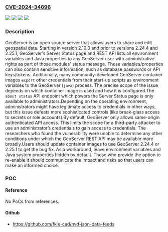 ### [CVE-2024-34696](https://cve.mitre.org/cgi-bin/cvename.cgi?name=CVE-2024-34696)
![](https://img.shields.io/static/v1?label=Product&message=geoserver&color=blue)
![](https://img.shields.io/static/v1?label=Version&message=%3E%3D%202.10.0%2C%20%3C%202.24.4%20&color=brightgreen)
![](https://img.shields.io/static/v1?label=Version&message=%3E%3D%202.25.0%2C%20%3C%202.25.1%20&color=brightgreen)
![](https://img.shields.io/static/v1?label=Vulnerability&message=CWE-200%3A%20Exposure%20of%20Sensitive%20Information%20to%20an%20Unauthorized%20Actor&color=brightgreen)

### Description

GeoServer is an open source server that allows users to share and edit geospatial data. Starting in version 2.10.0 and prior to versions 2.24.4 and 2.25.1, GeoServer's Server Status page and REST API lists all environment variables and Java properties to any GeoServer user with administrative rights as part of those modules' status message. These variables/properties can also contain sensitive information, such as database passwords or API keys/tokens. Additionally, many community-developed GeoServer container images `export` other credentials from their start-up scripts as environment variables to the GeoServer (`java`) process. The precise scope of the issue depends on which container image is used and how it is configured.The `about status` API endpoint which powers the Server Status page is only available to administrators.Depending on the operating environment, administrators might have legitimate access to credentials in other ways, but this issue defeats more sophisticated controls (like break-glass access to secrets or role accounts).By default, GeoServer only allows same-origin authenticated API access. This limits the scope for a third-party attacker to use an administrator’s credentials to gain access to credentials. The researchers who found the vulnerability were unable to determine any other conditions under which the GeoServer REST API may be available more broadly.Users should update container images to use GeoServer 2.24.4 or 2.25.1 to get the bug fix. As a workaround, leave environment variables and Java system properties hidden by default. Those who provide the option to re-enable it should communicate the impact and risks so that users can make an informed choice.

### POC

#### Reference
No PoCs from references.

#### Github
- https://github.com/fkie-cad/nvd-json-data-feeds

